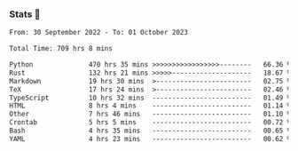 ### Stats 👋
<!--START_SECTION:waka-->

```txt
From: 30 September 2022 - To: 01 October 2023

Total Time: 709 hrs 8 mins

Python              470 hrs 35 mins >>>>>>>>>>>>>>>>>--------   66.36 %
Rust                132 hrs 21 mins >>>>>--------------------   18.67 %
Markdown            19 hrs 30 mins  >------------------------   02.75 %
TeX                 17 hrs 24 mins  >------------------------   02.46 %
TypeScript          10 hrs 32 mins  -------------------------   01.49 %
HTML                8 hrs 4 mins    -------------------------   01.14 %
Other               7 hrs 46 mins   -------------------------   01.10 %
Crontab             5 hrs 5 mins    -------------------------   00.72 %
Bash                4 hrs 35 mins   -------------------------   00.65 %
YAML                4 hrs 23 mins   -------------------------   00.62 %
```

<!--END_SECTION:waka-->

<!--
**buhaytza2005/buhaytza2005** is a ✨ _special_ ✨ repository because its `README.md` (this file) appears on your GitHub profile.

Here are some ideas to get you started:

- 🔭 I’m currently working on ...
- 🌱 I’m currently learning ...
- 👯 I’m looking to collaborate on ...
- 🤔 I’m looking for help with ...
- 💬 Ask me about ...
- 📫 How to reach me: ...
- 😄 Pronouns: ...
- ⚡ Fun fact: ...
-->


